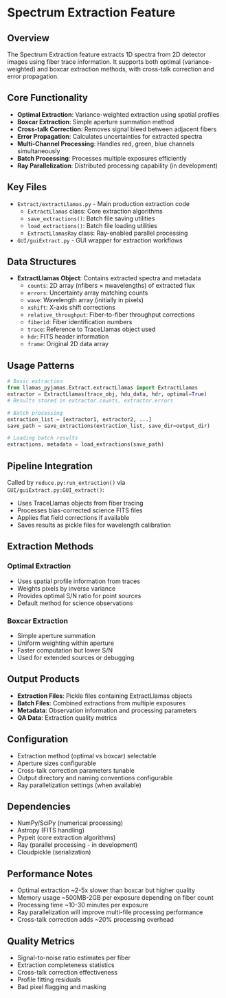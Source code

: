 # Spectrum Extraction Feature

## Overview
The Spectrum Extraction feature extracts 1D spectra from 2D detector images using fiber trace information. It supports both optimal (variance-weighted) and boxcar extraction methods, with cross-talk correction and error propagation.

## Core Functionality
- **Optimal Extraction**: Variance-weighted extraction using spatial profiles
- **Boxcar Extraction**: Simple aperture summation method
- **Cross-talk Correction**: Removes signal bleed between adjacent fibers
- **Error Propagation**: Calculates uncertainties for extracted spectra
- **Multi-Channel Processing**: Handles red, green, blue channels simultaneously
- **Batch Processing**: Processes multiple exposures efficiently
- **Ray Parallelization**: Distributed processing capability (in development)

## Key Files
- `Extract/extractLlamas.py` - Main production extraction code
  - `ExtractLlamas` class: Core extraction algorithms
  - `save_extractions()`: Batch file saving utilities
  - `load_extractions()`: Batch file loading utilities
  - `ExtractLlamasRay` class: Ray-enabled parallel processing
- `GUI/guiExtract.py` - GUI wrapper for extraction workflows

## Data Structures
- **ExtractLlamas Object**: Contains extracted spectra and metadata
  - `counts`: 2D array (nfibers × nwavelengths) of extracted flux
  - `errors`: Uncertainty array matching counts
  - `wave`: Wavelength array (initially in pixels)
  - `xshift`: X-axis shift corrections
  - `relative_throughput`: Fiber-to-fiber throughput corrections
  - `fiberid`: Fiber identification numbers
  - `trace`: Reference to TraceLlamas object used
  - `hdr`: FITS header information
  - `frame`: Original 2D data array

## Usage Patterns
```python
# Basic extraction
from llamas_pyjamas.Extract.extractLlamas import ExtractLlamas
extractor = ExtractLlamas(trace_obj, hdu_data, hdr, optimal=True)
# Results stored in extractor.counts, extractor.errors

# Batch processing
extraction_list = [extractor1, extractor2, ...]
save_path = save_extractions(extraction_list, save_dir=output_dir)

# Loading batch results
extractions, metadata = load_extractions(save_path)
```

## Pipeline Integration
Called by `reduce.py:run_extraction()` via `GUI/guiExtract.py:GUI_extract()`:
- Uses TraceLlamas objects from fiber tracing
- Processes bias-corrected science FITS files
- Applies flat field corrections if available
- Saves results as pickle files for wavelength calibration

## Extraction Methods

### Optimal Extraction
- Uses spatial profile information from traces
- Weights pixels by inverse variance
- Provides optimal S/N ratio for point sources
- Default method for science observations

### Boxcar Extraction  
- Simple aperture summation
- Uniform weighting within aperture
- Faster computation but lower S/N
- Used for extended sources or debugging

## Output Products
- **Extraction Files**: Pickle files containing ExtractLlamas objects
- **Batch Files**: Combined extractions from multiple exposures  
- **Metadata**: Observation information and processing parameters
- **QA Data**: Extraction quality metrics

## Configuration
- Extraction method (optimal vs boxcar) selectable
- Aperture sizes configurable
- Cross-talk correction parameters tunable
- Output directory and naming conventions configurable
- Ray parallelization settings (when available)

## Dependencies
- NumPy/SciPy (numerical processing)
- Astropy (FITS handling)
- Pypeit (core extraction algorithms)
- Ray (parallel processing - in development)
- Cloudpickle (serialization)

## Performance Notes
- Optimal extraction ~2-5x slower than boxcar but higher quality
- Memory usage ~500MB-2GB per exposure depending on fiber count
- Processing time ~10-30 minutes per exposure
- Ray parallelization will improve multi-file processing performance
- Cross-talk correction adds ~20% processing overhead

## Quality Metrics
- Signal-to-noise ratio estimates per fiber
- Extraction completeness statistics
- Cross-talk correction effectiveness
- Profile fitting residuals
- Bad pixel flagging and masking